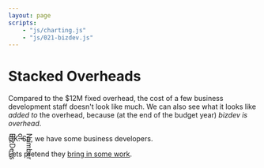 ```yaml
---
layout: page
scripts:
    - "js/charting.js"
    - "js/021-bizdev.js"
---
```


# Stacked Overheads

Compared to the $12M fixed overhead, the cost of a few business development staff doesn't look like much. We can also see what it looks like *added to* the overhead, because (at the end of the budget year) *bizdev is overhead*.

<div class="grid-container">
    <div class="grid-row">
        <div class="grid-col-1" style="position: relative;">
            <p style="writing-mode: vertical-rl; position: absolute; top: 30%; transform: translateY(-30%);">Number of BizDevs</p>
        </div>
        <div class="grid-col-2">
            <div><div id="slider-bizdevs"></div></div>
        </div>
        <div class="grid-col-9">
            <canvas id="bizdev"></canvas>
        </div>
    </div>
</div>

OK. So, we have some business developers. 

Lets pretend they [bring in some work](030-findsomework).
